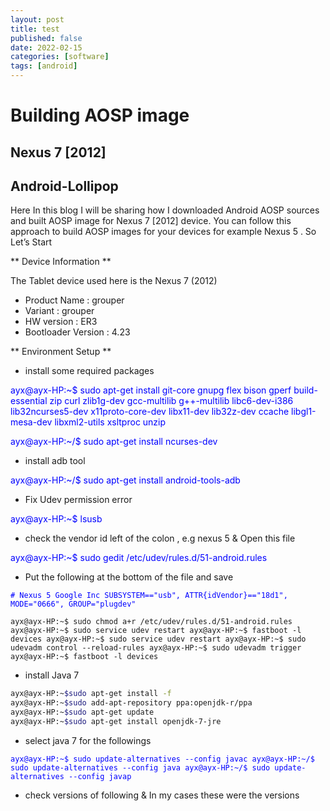 ```yaml
---
layout: post
title: test
published: false
date: 2022-02-15
categories: [software]
tags: [android]
---
```

# Building AOSP image


## Nexus 7 [2012]


## Android-Lollipop

Here In this blog I will be sharing how I downloaded Android AOSP sources and built AOSP image for Nexus 7 [2012] device. You can follow this approach to build AOSP images for your devices for example Nexus 5 . So Let’s Start

** Device Information **

The Tablet device used here is the Nexus 7 (2012)

* Product Name : grouper
* Variant : grouper
* HW version : ER3
* Bootloader Version : 4.23

** Environment Setup **

* install some required packages

</span><span style="color:blue">
ayx@ayx-HP:~$ sudo apt-get install git-core gnupg flex bison gperf build-essential zip curl zlib1g-dev gcc-multilib g++-multilib libc6-dev-i386 lib32ncurses5-dev x11proto-core-dev libx11-dev lib32z-dev ccache libgl1-mesa-dev libxml2-utils xsltproc unzip
</span>

</span><span style="color:blue">
ayx@ayx-HP:~/$ sudo apt-get install ncurses-dev
</span>

* install adb tool

</span><span style="color:blue">
ayx@ayx-HP:~/$ sudo apt-get install android-tools-adb
</span>

* Fix Udev permission error

</span><span style="color:blue">
ayx@ayx-HP:~$ lsusb
</span>

* check the vendor id left of the colon , e.g nexus 5 & Open this file

</span><span style="color:blue">
ayx@ayx-HP:~$ sudo gedit /etc/udev/rules.d/51-android.rules
</span>

* Put the following at the bottom of the file and save

</span><span style="color:blue">
`# Nexus 5 Google Inc
SUBSYSTEM=="usb", ATTR{idVendor}=="18d1", MODE="0666", GROUP="plugdev"`

`ayx@ayx-HP:~$ sudo chmod a+r /etc/udev/rules.d/51-android.rules
ayx@ayx-HP:~$ sudo service udev restart
ayx@ayx-HP:~$ fastboot -l devices
ayx@ayx-HP:~$ sudo service udev restart
ayx@ayx-HP:~$ sudo udevadm control --reload-rules
ayx@ayx-HP:~$ sudo udevadm trigger
ayx@ayx-HP:~$ fastboot -l devices`
</span>


* install Java 7

```bash
ayx@ayx-HP:~$sudo apt-get install -f
ayx@ayx-HP:~$sudo add-apt-repository ppa:openjdk-r/ppa
ayx@ayx-HP:~$sudo apt-get update
ayx@ayx-HP:~$sudo apt-get install openjdk-7-jre
```

* select java 7 for the followings

</span><span style="color:blue">
`ayx@ayx-HP:~$ sudo update-alternatives --config javac
ayx@ayx-HP:~/$ sudo update-alternatives --config java
ayx@ayx-HP:~/$ sudo update-alternatives --config javap`
</span>

* check versions of following & In my cases these were the versions